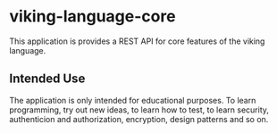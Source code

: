 # viking-language-core
This application is provides a REST API for core features of the viking language.

## Intended Use
The application is only intended for educational purposes. To learn programming, try out new ideas, to learn how to test, to learn security, authenticion and authorization, encryption, design patterns and so on.
